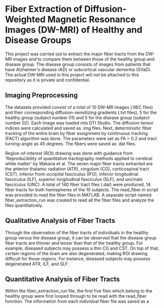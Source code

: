 # Fiber Extraction of Diffusion-Weighted Magnetic Resonance Images (DW-MRI) of Healthy and Disease Groups

This project was carried out to extract the major fiber tracts from the DW-MR images and to compare them between those of the healthy group and disease group.  The disease group consists of images from patients that have Alzheimer's disease (AD) or subcortical vascular dementia (SVaD). The actual DW-MRI used in this project will not be attached to this repository as it is private and confidential.

## Imaging Preprocessing

The datasets provided consist of a total of 10 DW-MR images (.REC files) and their corresponding diffusion-sensitizing gradients (.txt files), 5 for the healthy group (subject number 01) and 5 for the disease group (subject number 02). Each image was loaded into DTI Studio. The diffusion tensor indices were calculated and saved as .img files. Next, deterministic fiber tracking of the entire brain by fiber assignment by continuous tracking (FACT) algorithm was done. The parameters were set as FA = 0.2 and tract turning-angle as 45 degrees. The fibers were saved as .dat files. 

Region-of-interest (ROI) drawing was done with guidance from 'Reproducibility of quantitative tractography methods applied to cerebral white matter' by Wakana et al. The seven major fiber tracts extracted are the anterior thalamic radiation (ATR), cingulum (CG), corticospinal tract (CST), inferior front-occipital fasciculus (IFO), inferior longitudinal fasciculus (ILF), superior longitudinal fasciculus (SLF), and uncinate fasciculus (UNC). A total of 140 fiber tract files (.dat) were produced, 14 fiber tracts for both hemispheres of the 10 subjects. The read_fiber.m script was provided to read the fiber files in MATLAB. A separate script named fiber_extraction_run was created to read all the fiber files and analyze the files quantitatively.

## Qualitative Analysis of Fiber Tracts
Through the observation of the fiber tracts of individuals in the healthy group versus the disease group, it can be observed that the disease group fiber tracts are thinner and lesser than that of the healthy group. For example, diseased subjects may possess a thin CG and CST. On top of that, certain regions of the brain are also degenerated, making ROI drawing difficult for those regions. For instance, diseased subjects may possess degenerated ATR, ILF, and SLF.

## Quantitative Analysis of Fiber Tracts
Within the fiber_extraction_run file, the first five files which belong to the healthy group were first looped through to be read with the read_fiber function. The information from each individual fiber file was saved as a 
